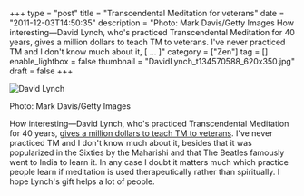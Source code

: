 +++
type = "post"
title = "Transcendental Meditation for veterans"
date = "2011-12-03T14:50:35"
description = "Photo: Mark Davis/Getty Images How interesting&#8212;David Lynch, who's practiced Transcendental Meditation for 40 years, gives a million dollars to teach TM to veterans. I've never practiced TM and I don't know much about it, [ ... ]"
category = ["Zen"]
tag = []
enable_lightbox = false
thumbnail = "DavidLynch_t134570588_620x350.jpg"
draft = false
+++

<p><img style="display:block; margin-left:auto; margin-right:auto;" src="DavidLynch_t134570588_620x350.jpg" title="David Lynch" /></p>
<p>Photo: Mark Davis/Getty Images</p>
<p>How interesting—David Lynch, who's practiced Transcendental Meditation
for 40 years, <a href="http://www.cbsnews.com/8301-207_162-57336149/david-lynch-gives-$1m-to-teach-vets-meditation/">gives a million dollars to teach TM to
veterans</a>.
I've never practiced TM and I don't know much about it, besides that it
was popularized in the Sixties by the Maharishi and that The Beatles
famously went to India to learn it. In any case I doubt it matters much
which practice people learn if meditation is used therapeutically rather
than spiritually. I hope Lynch's gift helps a lot of people.</p>
